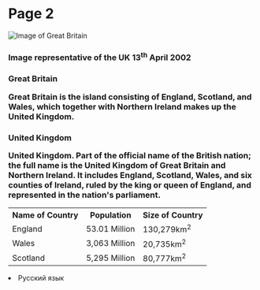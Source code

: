 <h1> Page 2 </h1>
<img src="https://upload.wikimedia.org/wikipedia/commons/thumb/6/6d/Satellite_image_of_Great_Britain_and_Northern_Ireland_in_April_2002.jpg/800px-Satellite_image_of_Great_Britain_and_Northern_Ireland_in_April_2002.jpg" alt= "Image of Great Britain">
<h3> Image representative of the UK 13<sup>th</sup> April 2002 </h3>
<h3><dt> Great Britain </dt> <dl> Great Britain is the island consisting of England, Scotland, and Wales, which together with Northern Ireland makes up the United Kingdom.</dl></h3>
<h3><dt> United Kingdom</dt><dl>United Kingdom. Part of the official name of the British nation; the full name is the United Kingdom of Great Britain and Northern Ireland. It includes England, Scotland, Wales, and six counties of Ireland, ruled by the king or queen of England, and represented in the nation's parliament.</dl></h3>

<table><tr><th>Name of Country</th><th>Population</th><th>Size of Country</th></tr><tr><td>England</td><td>53.01 Million</td><td>130,279km<sup>2</sup></td><tr><td>Wales</td><td>3,063 Million</td><td>20,735km<sup>2</sup></td></tr><tr><td>Scotland</td><td>5,295 Million</td><td>80,777km<sup>2</sup></td></tr></table>
<li lang="ru">Русский язык</li lang="ru">
